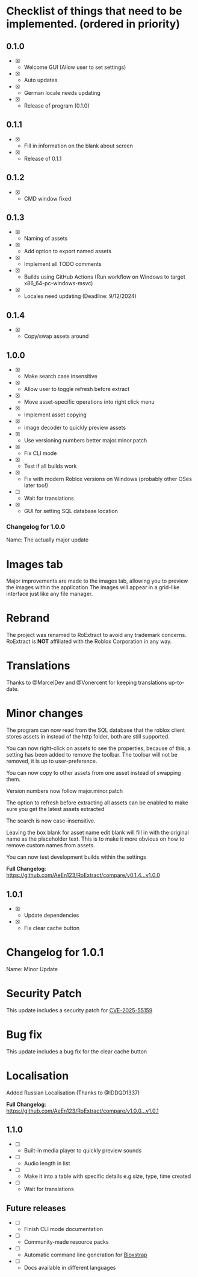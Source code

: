 # Checklist of things that need to be implemented. (ordered in priority)

## 0.1.0
- [x] - Welcome GUI (Allow user to set settings)
- [x] - Auto updates
- [x] - German locale needs updating
- [x] - Release of program (0.1.0)

## 0.1.1

- [x] - Fill in information on the blank about screen
- [x] - Release of 0.1.1

## 0.1.2
- [x] - CMD window fixed

## 0.1.3
- [x] - Naming of assets
- [x] - Add option to export named assets
- [x] - Implement all TODO comments
- [x] - Builds using GitHub Actions (Run workflow on Windows to target x86_64-pc-windows-msvc)
- [x] - Locales need updating (Deadline: 9/12/2024)

## 0.1.4
- [x] - Copy/swap assets around

## 1.0.0
- [x] - Make search case insensitive
- [x] - Allow user to toggle refresh before extract
- [x] - Move asset-specific operations into right click menu
- [x] - Implement asset copying
- [x] - image decoder to quickly preview assets
- [x] - Use versioning numbers better major.minor.patch
- [x] - Fix CLI mode
- [x] - Test if all builds work
- [x] - Fix with modern Roblox versions on Windows (probably other OSes later too!)
- [ ] - Wait for translations
- [x] - GUI for setting SQL database location


### Changelog for 1.0.0
Name: The actually major update
# Images tab
Major improvements are made to the images tab, allowing you to preview the images within the application
The images will appear in a grid-like interface just like any file manager.
# Rebrand
The project was renamed to RoExtract to avoid any trademark concerns. RoExtract is **NOT** affiliated with the Roblox Corporation in any way.
# Translations
Thanks to @MarcelDev and @Vonercent for keeping translations up-to-date.
# Minor changes
The program can now read from the SQL database that the roblox client stores assets in instead of the http folder, both are still supported.

You can now right-click on assets to see the properties, because of this, a setting has been added to remove the toolbar. The toolbar will not be removed, it is up to user-preference.

You can now copy to other assets from one asset instead of swapping them.

Version numbers now follow major.minor.patch

The option to refresh before extracting all assets can be enabled to make sure you get the latest assets extracted

The search is now case-insensitive.

Leaving the box blank for asset name edit blank will fill in with the original name as the placeholder text. This is to make it more obvious on how to remove custom names from assets.

You can now test development builds within the settings

**Full Changelog**: https://github.com/AeEn123/RoExtract/compare/v0.1.4...v1.0.0

## 1.0.1
- [x] - Update dependencies
- [x] - Fix clear cache button

# Changelog for 1.0.1
Name: Minor Update
# Security Patch
This update includes a security patch for [CVE-2025-55159](https://nvd.nist.gov/vuln/detail/CVE-2025-55159)
# Bug fix
This update includes a bug fix for the clear cache button
# Localisation
Added Russian Localisation (Thanks to @IDDQD1337)

**Full Changelog**: https://github.com/AeEn123/RoExtract/compare/v1.0.0...v1.0.1

## 1.1.0
- [ ] - Built-in media player to quickly preview sounds
- [ ] - Audio length in list
- [ ] - Make it into a table with specific details e.g size, type, time created
- [ ] - Wait for translations

## Future releases
- [ ] - Finish CLI mode documentation
- [ ] - Community-made resource packs
- [ ] - Automatic command line generation for [Bloxstrap](https://github.com/pizzaboxer/bloxstrap)
- [ ] - Docs available in different languages